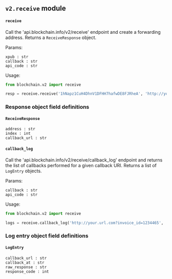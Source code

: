 ## `v2.receive` module

#### `receive`
Call the 'api.blockchain.info/v2/receive' endpoint and create a forwarding address. Returns a `ReceiveResponse` object.

Params:
```
xpub : str
callback : str
api_code : str
```

Usage:
```python
from blockchain.v2 import receive

resp = receive.receive('1hNapz1CuH4DhnV1DFHH7hafwDE8FJRheA', 'http://your.url.com?invoice=1234465', 'your api key')

```


### Response object field definitions

#### `ReceiveResponse`

```
address : str
index : int
callback_url : str
```

#### `callback_log`
Call the 'api.blockchain.info/v2/receive/callback_log' endpoint and returns the list of callbacks performed for a given 
callback URI. 
Returns a list of `LogEntry` objects.

Params:
```
callback : str
api_code : str
```

Usage:
```python
from blockchain.v2 import receive

logs = receive.callback_log('http://your.url.com?invoice_id=1234465', 'your api key')

```

### Log entry object field definitions

#### `LogEntry`

```
callback_url : str
callback_at : str
raw_response : str
response_code : int

```

